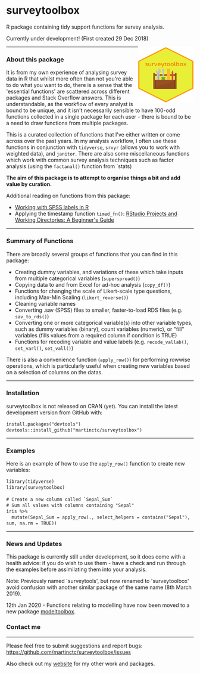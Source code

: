 # surveytoolbox
R package containing tidy support functions for survey analysis.

Currently under development! 
(First created 29 Dec 2018)


<img src="icons/surveytoolbox_hex.svg?sanitize=true" align="right" height = 150 width = 150/>

------------------------------------------------------------------------

### About this package

It is from my own experience of analysing survey data in R that whilst more often than not you're able to do what you want to do, there is a sense that the 'essential functions' are scattered across different packages and Stack Overflow answers. This is understandable, as the workflow of every analyst is bound to be unique, and it  isn't necessarily sensible to have 100-odd functions collected in a single package for each user - there is bound to be a need to draw functions from multiple packages.  

This is a curated collection of functions that I've either written or come across over the past years. In my analysis workflow, I often use these functions in conjunction with `tidyverse`, `srvyr` (allows you to work with weighted data), and `janitor`. There are also some miscellaneous functions which work with common survey analysis techniques such as factor analysis (using the `factanal()` function from `stats)

**The aim of this package is to attempt to organise things a bit and add value by curation.**

Additional reading on functions from this package:
- [Working with SPSS labels in R](https://martinctc.github.io/blog/working-with-spss-labels-in-r/)
- Applying the timestamp function `timed_fn()`: [RStudio Projects and Working Directories: A Beginner's Guide](https://martinctc.github.io/blog/rstudio-projects-and-working-directories-a-beginner%27s-guide/)

---

### Summary of Functions

There are broadly several groups of functions that you can find in this package:
- Creating dummy variables, and variations of these which take inputs from multiple categorical variables (`superspread()`)
- Copying data to and from Excel for ad-hoc analysis (`copy_df()`)
- Functions for changing the scale of Likert-scale type questions, including Max-Min Scaling (`likert_reverse()`)
- Cleaning variable names
- Converting .sav (SPSS) files to smaller, faster-to-load RDS files (e.g. `sav_to_rds()`)
- Converting one or more categorical variable(s) into other variable types, such as dummy variables (binary), count variables (numeric), or "fill" variables (fills values from a required column if condition is TRUE)
- Functions for recoding variable and value labels (e.g. `recode_vallab()`, `set_varl()`, `set_vall()`)

There is also a convenience function (`apply_row()`) for performing rowwise operations, which is particularly useful when creating new variables based on a selection of columns on the datas. 

---

### Installation

surveytoolbox is not released on CRAN (yet). 
You can install the latest development version from GitHub with:

```
install.packages("devtools")
devtools::install_github("martinctc/surveytoolbox")
```
---

### Examples

Here is an example of how to use the `apply_row()` function to create new variables:
```
library(tidyverse)
library(surveytoolbox)

# Create a new column called `Sepal_Sum`
# Sum all values with columns containing "Sepal"
iris %>%
  mutate(Sepal_Sum = apply_row(., select_helpers = contains("Sepal"), sum, na.rm = TRUE))
```
---

### News and Updates

This package is currently still under development, so it does come with a health advice: if you do wish to use them - have a check and run through the examples before assimilating them into your analysis. 

Note: Previously named 'surveytools', but now renamed to 'surveytoolbox' avoid confusion with another similar package of the same name (8th March 2019).

12th Jan 2020 - Functions relating to modelling have now been moved to a new package [modeltoolbox](https://www.github.com/martinctc/modeltoolbox).

### Contact me
---
Please feel free to submit suggestions and report bugs: <https://github.com/martinctc/surveytoolbox/issues>

Also check out my [website](https://martinctc.github.io) for my other work and packages.
